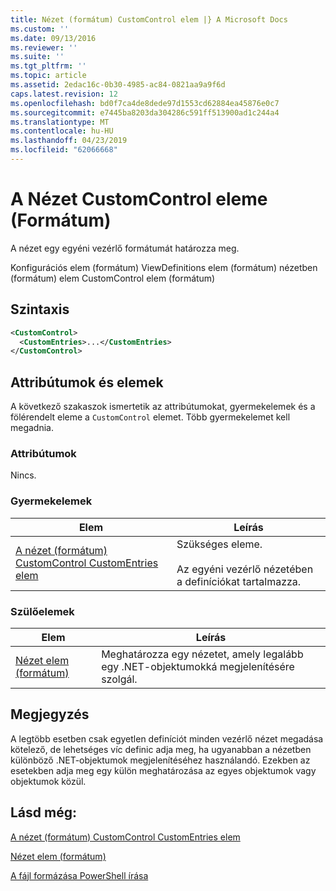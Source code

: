 ```yaml
---
title: Nézet (formátum) CustomControl elem |} A Microsoft Docs
ms.custom: ''
ms.date: 09/13/2016
ms.reviewer: ''
ms.suite: ''
ms.tgt_pltfrm: ''
ms.topic: article
ms.assetid: 2edac16c-0b30-4985-ac84-0821aa9a9f6d
caps.latest.revision: 12
ms.openlocfilehash: bd0f7ca4de8dede97d1553cd62884ea45876e0c7
ms.sourcegitcommit: e7445ba8203da304286c591ff513900ad1c244a4
ms.translationtype: MT
ms.contentlocale: hu-HU
ms.lasthandoff: 04/23/2019
ms.locfileid: "62066668"
---
```

# <a name="customcontrol-element-for-view-format"></a>A Nézet CustomControl eleme (Formátum)

A nézet egy egyéni vezérlő formátumát határozza meg.

Konfigurációs elem (formátum) ViewDefinitions elem (formátum) nézetben (formátum) elem CustomControl elem (formátum)

## <a name="syntax"></a>Szintaxis

```xml
<CustomControl>
  <CustomEntries>...</CustomEntries>
</CustomControl>
```

## <a name="attributes-and-elements"></a>Attribútumok és elemek

A következő szakaszok ismertetik az attribútumokat, gyermekelemek és a fölérendelt eleme a `CustomControl` elemet. Több gyermekelemet kell megadnia.

### <a name="attributes"></a>Attribútumok

Nincs.

### <a name="child-elements"></a>Gyermekelemek

|Elem|Leírás|
|-------------|-----------------|
|[A nézet (formátum) CustomControl CustomEntries elem](./customentries-element-for-customcontrol-for-view-format.md)|Szükséges eleme.<br /><br /> Az egyéni vezérlő nézetében a definíciókat tartalmazza.|

### <a name="parent-elements"></a>Szülőelemek

|Elem|Leírás|
|-------------|-----------------|
|[Nézet elem (formátum)](./view-element-format.md)|Meghatározza egy nézetet, amely legalább egy .NET-objektumokká megjelenítésére szolgál.|

## <a name="remarks"></a>Megjegyzés

A legtöbb esetben csak egyetlen definíciót minden vezérlő nézet megadása kötelező, de lehetséges víc definic adja meg, ha ugyanabban a nézetben különböző .NET-objektumok megjelenítéséhez használandó. Ezekben az esetekben adja meg egy külön meghatározása az egyes objektumok vagy objektumok közül.

## <a name="see-also"></a>Lásd még:

[A nézet (formátum) CustomControl CustomEntries elem](./customentries-element-for-customcontrol-for-view-format.md)

[Nézet elem (formátum)](./view-element-format.md)

[A fájl formázása PowerShell írása](./writing-a-powershell-formatting-file.md)
